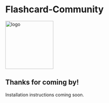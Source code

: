 # Flashcard-Community

<img src="https://github.com/phoenixfeder/fc-com/blob/master/graphics/logo.png" alt="logo" height="150">

## Thanks for coming by!

Installation instructions coming soon.
